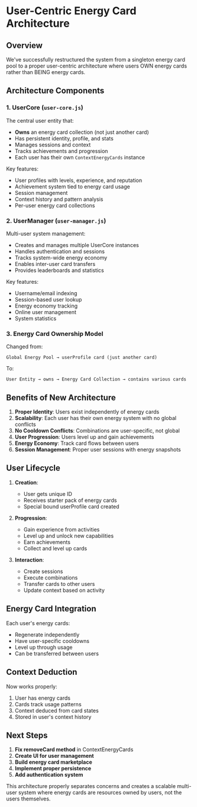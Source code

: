 # User-Centric Energy Card Architecture

## Overview

We've successfully restructured the system from a singleton energy card pool to a proper user-centric architecture where users OWN energy cards rather than BEING energy cards.

## Architecture Components

### 1. UserCore (`user-core.js`)
The central user entity that:
- **Owns** an energy card collection (not just another card)
- Has persistent identity, profile, and stats
- Manages sessions and context
- Tracks achievements and progression
- Each user has their own `ContextEnergyCards` instance

Key features:
- User profiles with levels, experience, and reputation
- Achievement system tied to energy card usage
- Session management
- Context history and pattern analysis
- Per-user energy card collections

### 2. UserManager (`user-manager.js`)
Multi-user system management:
- Creates and manages multiple UserCore instances
- Handles authentication and sessions
- Tracks system-wide energy economy
- Enables inter-user card transfers
- Provides leaderboards and statistics

Key features:
- Username/email indexing
- Session-based user lookup
- Energy economy tracking
- Online user management
- System statistics

### 3. Energy Card Ownership Model
Changed from:
```
Global Energy Pool → userProfile card (just another card)
```

To:
```
User Entity → owns → Energy Card Collection → contains various cards
```

## Benefits of New Architecture

1. **Proper Identity**: Users exist independently of energy cards
2. **Scalability**: Each user has their own energy system with no global conflicts
3. **No Cooldown Conflicts**: Combinations are user-specific, not global
4. **User Progression**: Users level up and gain achievements
5. **Energy Economy**: Track card flows between users
6. **Session Management**: Proper user sessions with energy snapshots

## User Lifecycle

1. **Creation**:
   - User gets unique ID
   - Receives starter pack of energy cards
   - Special bound userProfile card created

2. **Progression**:
   - Gain experience from activities
   - Level up and unlock new capabilities
   - Earn achievements
   - Collect and level up cards

3. **Interaction**:
   - Create sessions
   - Execute combinations
   - Transfer cards to other users
   - Update context based on activity

## Energy Card Integration

Each user's energy cards:
- Regenerate independently
- Have user-specific cooldowns
- Level up through usage
- Can be transferred between users

## Context Deduction

Now works properly:
1. User has energy cards
2. Cards track usage patterns
3. Context deduced from card states
4. Stored in user's context history

## Next Steps

1. **Fix removeCard method** in ContextEnergyCards
2. **Create UI for user management**
3. **Build energy card marketplace**
4. **Implement proper persistence**
5. **Add authentication system**

This architecture properly separates concerns and creates a scalable multi-user system where energy cards are resources owned by users, not the users themselves.